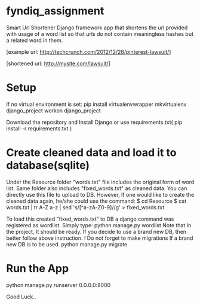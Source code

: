 # fyndiq_assignment
Smart Url Shortener Django framework app that shortens the url provided with usage of a word list so that urls do not contain meaningless hashes but a related word in them.

  [example url: http://techcrunch.com/2012/12/28/pinterest-lawsuit/]
  
  [shortened url: http://mysite.com/lawsuit/]
  
# Setup
  If no virtual environment is set:
    pip install virtualenvwrapper
    mkvirtualenv django_project
    workon django_project

  Download the repository and Install Django or  use requirements.txt( pip install -r requirements.txt )
  
# Create cleaned data and load it to database(sqlite)
  Under the Resource folder "words.txt" file includes the original form of word list.
  Same folder also includes  "fixed_words.txt" as cleaned data. You can directly use this file to upload to DB.
  However, If one would like to create the cleaned data again, he/she could use the command:
    $ cd Resource
    $ cat words.txt | tr A-Z a-z | sed 's/[^a-zA-Z0-9]//g' > fixed_words.txt

  To load this created "fixed_words.txt" to DB a django command was registered as wordlist. Simply type:
    python manage.py wordlist
  Note that In the project, It should be ready. If you decide to use a brand new DB, then better follow above instruction.
  ! Do not forget to make migrations If a brand new DB is to be used.
    python manage.py migrate
# Run the App
  python manage.py runserver 0.0.0.0:8000

Good Luck..
  
